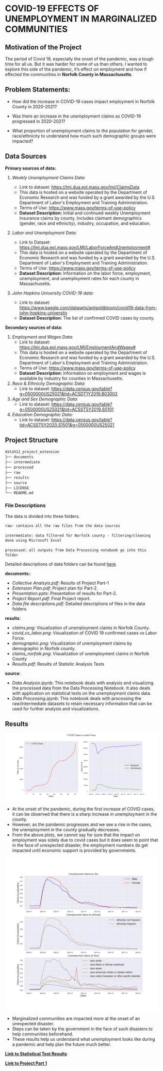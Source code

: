 # COVID-19 EFFECTS OF UNEMPLOYMENT IN MARGINALIZED COMMUNITIES
 
## Motivation of the Project
The period of Covid 19, especially the onset of the pandemic, was a tough time for all us. But it was harder for some of us than others. I wanted to explore this side of the pandemic, it’s effect on employment and how if effected the communities in **Norfolk County in Massachusetts**.

## Problem Statements:
- How did the increase in COVID-19 cases impact employment in Norfolk County in 2020-2021?

- Was there an increase in the unemployment claims as COVID-19 progressed in 2020-2021?

- What proportion of unemployment claims to the population for gender, race/ethnicity to understand how much such demographic groups were impacted?


## Data Sources

**Primary sources of data:**
1. *Weekly Unemployment Claims Data:*
    - Link to dataset: https://lmi.dua.eol.mass.gov/lmi/ClaimsData
    - This data is hosted on a website operated by the Department of Economic Research and was funded by a grant awarded by the U.S. Department of Labor's Employment and Training Administration.
    - Terms of Use: https://www.mass.gov/terms-of-use-policy
    - **Dataset Description:** Initial and continued weekly Unemployment Insurance claims by county. Includes claimant demographics (gender, race and ethnicity), industry, occupation, and education. 

2. *Labor and Unemployment Data:* 
    - Link to Dataset: https://lmi.dua.eol.mass.gov/LMI/LaborForceAndUnemployment#
    - This data is hosted on a website operated by the Department of Economic Research and was funded by a grant awarded by the U.S. Department of Labor's Employment and Training Administration.
    - Terms of Use: https://www.mass.gov/terms-of-use-policy
    - **Dataset Description:** Information on the labor force, employment, unemployment, and unemployment rates for each county in Massachusetts.
3. *John Hopkins University COVID-19 data:* 
    - Link to dataset: https://www.kaggle.com/datasets/antgoldbloom/covid19-data-from-john-hopkins-university
    - **Dataset Description:** The list of confirmed COVID cases by county.

**Secondary sources of data:**	
1. *Employment and Wages Data:*
    - Link to dataset: https://lmi.dua.eol.mass.gov/LMI/EmploymentAndWages#
    - This data is hosted on a website operated by the Department of Economic Research and was funded by a grant awarded by the U.S. Department of Labor's Employment and Training Administration.
    - Terms of Use: https://www.mass.gov/terms-of-use-policy
    - **Dataset Description:** Information on employment and wages is available by industry for counties in Massachusetts.
2. *Race & Ethnicity Demographic Data:*
    - Link to dataset: https://data.census.gov/table?g=0500000US25021&tid=ACSDT1Y2019.B03002
3. *Age and Sex Demographic Data:* 
    - Link to dataset: https://data.census.gov/table?g=0500000US25021&tid=ACSST5Y2019.S0101
4. *Education Demographic Data:* 
    - Link to dataset: https://data.census.gov/table?tid=ACSST5Y2020.S1501&g=0500000US25021

## Project Structure
```bash
data512_project_extension
├── documents
├── intermediate
├── processed
├── raw
├── results
├── source
├── LICENSE
└── README.md
 ```

### File Descriptions

The data is divided into three folders.

    raw: contains all the raw files from the data sources

    intermediate: data filtered for Norfolk county - filtering/cleaning done using Microsoft Excel

    processed: all outputs from Data Processing notebook go into this folder

Detailed descriptions of data folders can be found [here](https://github.com/anuhyabs/data512_project_extension/blob/main/documents/Data%20File%20Descriptions.pdf).

**documents:**:
- *Collective Analsyis.pdf*: Results of Project Part-1
- *Extension Plan.pdf*: Project plan for Part-2.
- *Presentation.pptx*: Presentation of results for Part-2.
- *Project Report.pdf*: Final Project report. 
- *Data file descriptions.pdf:* Detailed descriptions of files in the data folders.

**results**:
- *claims.png*: Visualization of unemployment claims in Norfolk County.
- *covid_vs_labor.png*: Visualization of COVID 19 confirmed cases vs Labor Force.
- *demographic.png*: Visualization of unemployment claims by demographic in Norfolk county.
- *claims_norfolk.png*: Visualization of unemployment claims in Norfolk County
- *Results.pdf*: Results of Statistic Analysis Tests

**source**:
- *Data Analysis.ipynb*: This notebook deals with analysis and visualizing the processed data from the Data Processing Notebook.
It also deals with application on statistical tests on the unemployment claims data.
- *Data Processing.ipynb*: This notebook deals with processing the raw/intermediate datasets to retain necessary information that can be used for further analysis and visualizations.

## Results

![results1](https://github.com/anuhyabs/data512_project_extension/blob/main/results/covid_vs_labor.png?raw=true)

- At the onset of the pandemic, during the first increase of COVID cases, it can be observed that there is a sharp increase in unemployment in the county.
- However, as the pandemic progresses and we see a rise in the cases, the unemployment in the county gradually decreases.
- From the above plots, we cannot say for sure that the impact on employment was solely due to covid cases but it does seem to point that in the face of unexpected disaster, the employment numbers do get impacted until economic support is provided by governments.

![results2](https://github.com/anuhyabs/data512_project_extension/blob/main/results/demographic.png?raw=true)

- Marginalized communities are impacted more at the onset of an unexpected disaster.
- Steps can be taken by the government in the face of such disasters to help communities beforehand. 
- These results help us understand what unemployment looks like during a pandemic and help plan the future much better. 
 
 [**Link to Statistical Test Results**](https://github.com/anuhyabs/data512_project_extension/blob/main/results/Results.pdf)

[**Link to Project Part 1**](https://github.com/anuhyabs/data512_project)